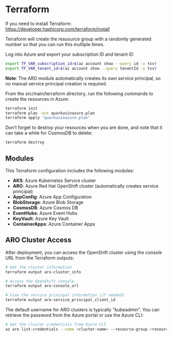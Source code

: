# Terraform

If you need to install Terraform: https://developer.hashicorp.com/terraform/install

Terraform will create the resuource group with a randomly generated number so that you can run this multiple times.

Log into Azure and export your subscription ID and tenant ID

```bash
export TF_VAR_subscription_id=$(az account show --query id -o tsv)
export TF_VAR_tenant_id=$(az account show --query tenantId -o tsv)
```

**Note**: The ARO module automatically creates its own service principal, so no manual service principal creation is required.

From the src/main/terraform directory, run the following commands to create the resources in Azure:

```bash
terraform init
terraform plan -out quarkusinazure.plan
terraform apply "quarkusinazure.plan"
```

Don't forget to destroy your resources when you are done, and note that it can take a while for CosmosDB to delete:

```bash
terraform destroy
```

## Modules

This Terraform configuration includes the following modules:

- **AKS**: Azure Kubernetes Service cluster
- **ARO**: Azure Red Hat OpenShift cluster (automatically creates service principal)
- **AppConfig**: Azure App Configuration
- **BlobStorage**: Azure Blob Storage
- **CosmosDB**: Azure Cosmos DB
- **EventHubs**: Azure Event Hubs
- **KeyVault**: Azure Key Vault
- **ContainerApps**: Azure Container Apps

## ARO Cluster Access

After deployment, you can access the OpenShift cluster using the console URL from the Terraform outputs:

```bash
# Get the cluster information
terraform output aro-cluster_info

# Access the OpenShift console
terraform output aro-console_url

# View the service principal information (if needed)
terraform output aro-service_principal_client_id
```

The default username for ARO clusters is typically "kubeadmin". You can retrieve the password from the Azure portal or use the Azure CLI:

```bash
# Get the cluster credentials from Azure CLI
az aro list-credentials --name <cluster-name> --resource-group <resource-group-name>
```
